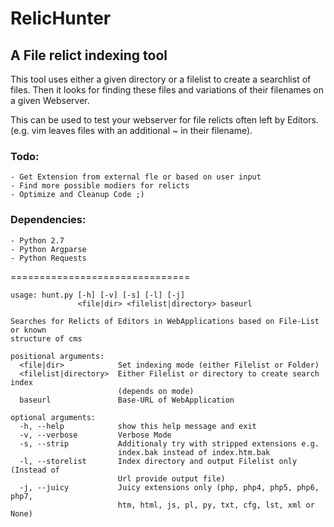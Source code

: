 # RelicHunter
## A File relict indexing tool

This tool uses either a given directory or a filelist to create a searchlist of
files. Then it looks for finding these files and variations of their filenames
on a given Webserver.

This can be used to test your webserver for file relicts often left by Editors.
(e.g. vim leaves files with an additional ~ in their filename).

### Todo:
    - Get Extension from external fle or based on user input
    - Find more possible modiers for relicts
    - Optimize and Cleanup Code ;)

### Dependencies:
    - Python 2.7
    - Python Argparse
    - Python Requests

===============================
``` 
usage: hunt.py [-h] [-v] [-s] [-l] [-j]
               <file|dir> <filelist|directory> baseurl

Searches for Relicts of Editors in WebApplications based on File-List or known
structure of cms

positional arguments:
  <file|dir>            Set indexing mode (either Filelist or Folder)
  <filelist|directory>  Either Filelist or directory to create search index
                        (depends on mode)
  baseurl               Base-URL of WebApplication

optional arguments:
  -h, --help            show this help message and exit
  -v, --verbose         Verbose Mode
  -s, --strip           Additionaly try with stripped extensions e.g.
                        index.bak instead of index.htm.bak
  -l, --storelist       Index directory and output Filelist only (Instead of
                        Url provide output file)
  -j, --juicy           Juicy extensions only (php, php4, php5, php6, php7,
                        htm, html, js, pl, py, txt, cfg, lst, xml or None)
```
